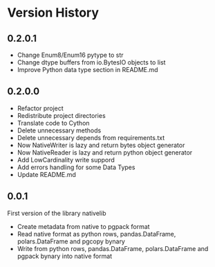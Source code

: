 # Version History

## 0.2.0.1

* Change Enum8/Enum16 pytype to str
* Change dtype buffers from io.BytesIO objects to list
* Improve Python data type section in README.md

## 0.2.0.0

* Refactor project
* Redistribute project directories
* Translate code to Cython
* Delete unnecessary methods
* Delete unnecessary depends from requirements.txt
* Now NativeWriter is lazy and return bytes object generator
* Now NativeReader is lazy and return python object generator
* Add LowCardinality write suppord
* Add errors handling for some Data Types
* Update README.md

## 0.0.1

First version of the library nativelib

* Create metadata from native to pgpack format
* Read native format as python rows, pandas.DataFrame, polars.DataFrame and pgcopy bynary
* Write from python rows, pandas.DataFrame, polars.DataFrame and pgpack bynary into native format
